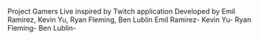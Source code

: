 Project Gamers Live inspired by Twitch application
Developed by Emil Ramirez, Kevin Yu, Ryan Fleming, Ben Lublin
Emil Ramirez-
Kevin Yu-
Ryan Fleming-
Ben Lublin-
